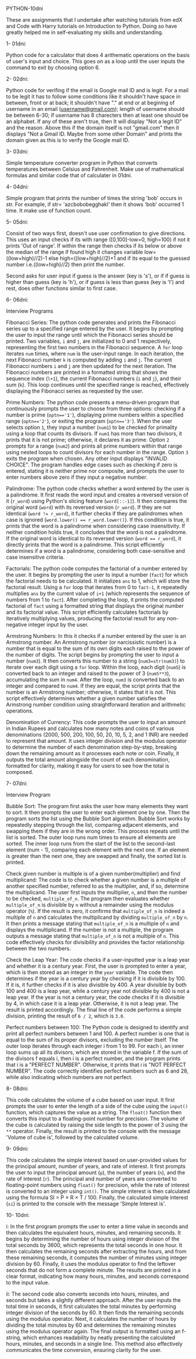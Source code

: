 PYTHON-10dni

These are assignments that I undertake after watching tutorials from edX and Code with Harry tutorials on Introduction to Python. Doing so have greatly helped me in self-evaluating my skills and understanding.

1- 01dni: 

Python code for a calculator that does 4 arithematic operations on the basis of user's input and choice. This goes on as a loop until the user inputs the command to exit by choosing option 6.

2- 02dni:

Python code for verifing if the email is Google mail ID and is legit. For a mail to be legit it has to follow some conditions like it shouldn't have space in between, front or at back; it shouldn't 
have "." at end or at begining of username in an email (username@gmail.com); length of username should be between 6-30; if username has 8 charecters then at least one should be an alphabet. If any of 
these aren't true, then It will display "Not a legit ID" and the reason. Above this if the domain itself is not "gmail.com" then it displays "Not a Gmail ID. Maybe from some other Domain" and prints the 
domain given as  this is to verify the Google mail ID.

3- 03dni:

Simple temperature converter program in Python that converts temperatures between Celsius and Fahrenheit. Make use of mathematical formulas and  similar code that of calculater in 01dni.

4- 04dni:

Simple program that prints the number of times the string 'bob' occurs in str. For example, if str= 'azcbobobegghakl' then it shows 'bob' occurred 1 time. It make use of function count.

5- 05dni:

Consist of two ways first, doesn't use user confirmation to give directions. This uses an input checks if its with range ([0,100]-low=0, high=100) if not it prints 'Out of range'. If within the range then 
checks if its below or above the median of the range if found high it changes variable low=((low+high)//2)-1 else high=((low+high)//2)+1 and if its equal to the guessed number i.e.((low+high)//2) then 
print the number.

Second asks for user input if guess is the answer (key is 's'), or if if guess is higher than guess (key is 'h'), or if guess is less than guess (key is 'l') and rest, does other functions similar to first 
case.

6- 06dni:

Interview Programs

Fibonacci Series: The python code generates and prints the Fibonacci series up to a specified range entered by the user. It begins by prompting the user to input the range until which the Fibonacci series should 
be printed. Two variables, `i` and `j`, are initialized to 0 and 1 respectively, representing the first two numbers in the Fibonacci sequence. A `for` loop iterates `num` times, where `num` is the user-input range. 
In each iteration, the next Fibonacci number `k` is computed by adding `i` and `j`. The current Fibonacci numbers `i` and `j` are then updated for the next iteration. The Fibonacci numbers are printed in a formatted 
string that shows the sequence index (`l+1`), the current Fibonacci numbers (`i` and `j`), and their sum (`k`). This loop continues until the specified range is reached, effectively displaying the Fibonacci series 
as requested by the user.

Prime Numbers: The python code presents a menu-driven program that continuously prompts the user to choose from three options: checking if a number is prime (`optn=='1'`), displaying prime numbers within a specified 
range (`optn=='2'`), or exiting the program (`optn=='3'`). When the user selects option `1`, they input a number (`num1`) to be checked for primality using a loop that counts its divisors. If `num1` has more than 
two divisors, it prints that it is not prime; otherwise, it declares it as prime. Option `2` prompts for a range (`num2`) and prints all prime numbers within that range using nested loops to count divisors for 
each number in the range. Option `3` exits the program when chosen. Any other input displays "INVALID CHOICE". The program handles edge cases such as checking if zero is entered, stating it is neither prime nor 
composite, and prompts the user to enter numbers above zero if they input a negative number.

Palindrome: The python code checks whether a word entered by the user is a palindrome. It first reads the word input and creates a reversed version of it (`r_word`) using Python's slicing feature (`word[::-1]`). 
It then compares the original word (`word`) with its reversed version (`r_word`). If they are not identical (`word != r_word`), it further checks if they are palindromes when case is ignored (`word.lower() ==
r_word.lower()`). If this condition is true, it prints that the word is a palindrome when considering case insensitivity. If neither condition holds true, it concludes that the word is not a palindrome. If the original
word is identical to its reversed version (`word == r_word`), it directly prints that the word is a palindrome. This script efficiently determines if a word is a palindrome, considering both case-sensitive and case
insensitive criteria.

Factorials: The python code computes the factorial of a number entered by the user. It begins by prompting the user to input a number (`fact`) for which the factorial needs to be calculated. It initializes `ans` to 1,
which will store the factorial result. Using a `for` loop that iterates from 0 to `fact-1`, it repeatedly multiplies `ans` by the current value of `i+1` (which represents the sequence of numbers from 1 to `fact`). After
completing the loop, it prints the computed factorial of `fact` using a formatted string that displays the original number and its factorial value. This script efficiently calculates factorials by iteratively multiplying
values, producing the factorial result for any non-negative integer input by the user.

Armstrong Numbers: In this it checks if a number entered by the user is an Armstrong number. An Armstrong number (or narcissistic number) is a number that is equal to the sum of its own digits each raised to the power of
the number of digits. The script begins by prompting the user to input a number (`num3`). It then converts this number to a string (`num3=str(num3)`) to iterate over each digit using a `for` loop. Within the loop, each 
digit (`num5`) is converted back to an integer and raised to the power of 3 (`num5**3`), accumulating the sum in `num4`. After the loop, `num3` is converted back to an integer and compared to `num4`. If they are equal, 
the script prints that the number is an Armstrong number; otherwise, it states that it is not. This script effectively determines whether a given number satisfies the Armstrong number condition using straightforward 
iteration and arithmetic operations.

Denomination of Currency: This code prompts the user to input an amount in Indian Rupees and calculates how many notes and coins of various denominations (2000, 500, 200, 100, 50, 20, 10, 5, 2, and 1 INR)
are needed to represent that amount. It uses integer division and the modulus operator to determine the number of each denomination step-by-step, breaking down the remaining amount as it processes each note or coin.
Finally, it outputs the total amount alongside the count of each denomination, formatted for clarity, making it easy for users to see how the total is composed.

7- 07dni:

Interview Program

Bubble Sort: The program first asks the user how many elements they want to sort. It then prompts the user to enter each element one by one. Then the program sorts the list using the Bubble Sort algorithm. Bubble Sort
works by repeatedly stepping through the list, comparing adjacent elements, and swapping them if they are in the wrong order. This process repeats until the list is sorted. The outer loop runs num times to ensure all
elements are sorted. The inner loop runs from the start of the list to the second-last element (num - 1), comparing each element with the next one. If an element is greater than the next one, they are swapped and finally,
the sorted list is printed.

Check given number is multiple is of a given number(multiplier) and find multiplicand: The code is to check whether a given number is a multiple of another specified number, referred to as the multiplier, and, if so,
determine the multiplicand. The user first inputs the multiplier, `n`, and then the number to be checked, `multiple_of_n`. The program then evaluates whether `multiple_of_n` is divisible by `n` without a remainder using
the modulus operator (`%`). If the result is zero, it confirms that `multiple_of_n` is indeed a multiple of `n` and calculates the multiplicand by dividing `multiple_of_n` by `n`. It then prints a message stating that
`multiple_of_n` is a multiple of `n` and displays the multiplicand. If the number is not a multiple, the program outputs a message stating that `multiple_of_n` is not a multiple of `n`. This code effectively checks for
divisibility and provides the factor relationship between the two numbers.

Check the Leap Year: The code checks if a user-inputted year is a leap year and whether it is a century year. First, the user is prompted to enter a year, which is then stored as an integer in the `year` variable. The
code then determines if the year is a century year by checking if it is divisible by 100. If it is, it further checks if it is also divisible by 400. A year divisible by both 100 and 400 is a leap year, while a century
year not divisible by 400 is not a leap year. If the year is not a century year, the code checks if it is divisible by 4, in which case it is a leap year. Otherwise, it is not a leap year. The result is printed
accordingly. The final line of the code performs a simple division, printing the result of `6 / 2`, which is `3.0`.

Perfect numbers between 100: The Python code is designed to identify and print all perfect numbers between 1 and 100. A perfect number is one that is equal to the sum of its proper divisors, excluding the number
itself. The outer loop iterates through each integer i from 1 to 99. For each i, an inner loop sums up all its divisors, which are stored in the variable f. If the sum of the divisors f equals i, then i is a perfect
number, and the program prints that i is a "PERFECT NUMBER". Otherwise, it prints that i is "NOT PERFECT NUMBER". The code correctly identifies perfect numbers such as 6 and 28, while also indicating which numbers are
not perfect.

8- 08dni:

This code calculates the volume of a cube based on user input. It first prompts the user to enter the length of a side of the cube using the `input()` function, which captures the value as a string. The `float()` function
then converts this input to a floating-point number for precision. The volume of the cube is calculated by raising the side length to the power of 3 using the `**` operator. Finally, the result is printed to the console
with the message 'Volume of cube is', followed by the calculated volume.

9- 09dni:

This code calculates the simple interest based on user-provided values for the principal amount, number of years, and rate of interest. It first prompts the user to input the principal amount (`p`), the number of years
(`n`), and the rate of interest (`r`). The principal and number of years are converted to floating-point numbers using `float()` for precision, while the rate of interest is converted to an integer using `int()`. The
simple interest is then calculated using the formula  SI = P × R × T / 100. Finally, the calculated simple interest (`si`) is printed to the console with the message 'Simple Interest is'.

10- 10dni:

i: In the first program prompts the user to enter a time value in seconds and then calculates the equivalent hours, minutes, and remaining seconds. It begins by determining the number of hours using
integer division of the total seconds by 3600, which represents the total seconds in one hour. It then calculates the remaining seconds after extracting the hours, and from these remaining seconds, it computes the number
of minutes using integer division by 60. Finally, it uses the modulus operator to find the leftover seconds that do not form a complete minute. The results are printed in a clear format, indicating how many hours,
minutes, and seconds correspond to the input value.

ii: The second code also converts seconds into hours, minutes, and seconds but takes a slightly different approach. After the user inputs the total time in seconds, it first calculates the total minutes by
performing integer division of the seconds by 60. It then finds the remaining seconds using the modulus operator. Next, it calculates the number of hours by dividing the total minutes by 60 and determines the remaining
minutes using the modulus operator again. The final output is formatted using an f-string, which enhances readability by neatly presenting the calculated hours, minutes, and seconds in a single line. This method also
effectively communicates the time conversion, ensuring clarity for the user.
